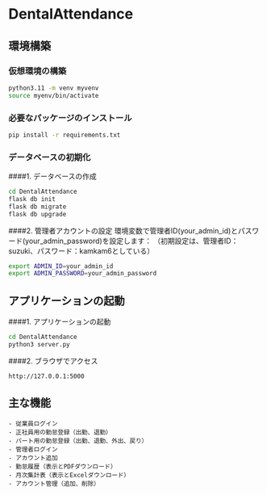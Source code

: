 # DentalAttendance

## 環境構築

### 仮想環境の構築

```bash
python3.11 -m venv myvenv
source myenv/bin/activate
```

### 必要なパッケージのインストール

```bash
pip install -r requirements.txt
```

### データベースの初期化

####1. データベースの作成
```bash
cd DentalAttendance
flask db init
flask db migrate
flask db upgrade
```

####2. 管理者アカウントの設定
環境変数で管理者ID(your_admin_id)とパスワード(your_admin_password)を設定します：
（初期設定は、管理者ID：suzuki、パスワード：kamkam6としている）
```bash
export ADMIN_ID=your_admin_id
export ADMIN_PASSWORD=your_admin_password
```

## アプリケーションの起動

####1. アプリケーションの起動
```bash
cd DentalAttendance
python3 server.py
```

####2. ブラウザでアクセス
```
http://127.0.0.1:5000
```

## 主な機能
```
- 従業員ログイン
- 正社員用の勤怠登録（出勤、退勤）
- パート用の勤怠登録（出勤、退勤、外出、戻り）
- 管理者ログイン
- アカウント追加
- 勤怠履歴（表示とPDFダウンロード）
- 月次集計表（表示とExcelダウンロード）
- アカウント管理（追加、削除）
```
